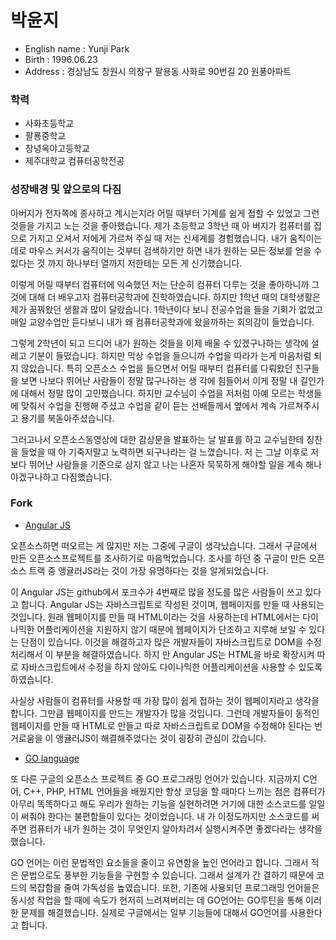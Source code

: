 # 박윤지

- English name : Yunji Park
- Birth : 1996.06.23
- Address : 경상남도 창원시 의창구 팔용동 사화로 90번길 20 원풍아파트

### 학력

- 사화초등학교
- 팔룡중학교
- 창녕옥야고등학교
- 제주대학교 컴퓨터공학전공

### 성장배경 및 앞으로의 다짐 

 아버지가 전자쪽에 종사하고 계시는지라 어릴 때부터 기계를 쉽게 접할 수 있었고 그런 것들을 가지고 노는 것을 좋아했습니다. 제가 초등학교 3학년 때 아
버지가 컴퓨터를 집으로 가지고 오셔서 저에게 가르쳐 주실 때 저는 신세계를 경험했습니다. 내가 움직이는 데로 마우스 커서가 움직이는 것부터 검색하기만 
하면 내가 원하는 모든 정보를 얻을 수 있다는 것 까지 하나부터 열까지 저한테는 모든 게 신기했습니다.

 이렇게 어릴 때부터 컴퓨터에 익숙했던 저는 단순히 컴퓨터 다루는 것을 좋아하니까 그것에 대해 더 배우고자 컴퓨터공학과에 진학하였습니다. 하지만 1학년 
때의 대학생활은 제가 꿈꿔왔던 생활과 많이 달랐습니다. 1학년이다 보니 전공수업을 들을 기회가 없었고 매일 교양수업만 듣다보니 내가 왜 컴퓨터공학과에 
왔을까하는 회의감이 들었습니다. 

 그렇게 2학년이 되고 드디어 내가 원하는 것들을 이제 배울 수 있겠구나하는 생각에 설레고 기분이 들떴습니다. 하지만 막상 수업을 들으니까 수업을 따라가
는게 마음처럼 되지 않았습니다. 특히 오픈소스 수업을 들으면서 어릴 때부터 컴퓨터를 다뤄왔던 친구들을 보면 나보다 뛰어난 사람들이 정말 많구나하는 생
각에 힘들어서 이게 정말 내 길인가에 대해서 정말 많이 고민했습니다. 하지만 교수님이 수업을 저처럼 아예 모르는 학생들에 맞춰서 수업을 진행해 주셨고 
수업을 같이 듣는 선배들께서 옆에서 계속 가르쳐주시고 용기를 북돋아주셨습니다.

 그러고나서 오픈소스동영상에 대한 감상문을 발표하는 날 발표를 하고 교수님한테 칭찬을 들었을 때 아 기죽지말고 노력하면 되구나라는 걸 느꼈습니다. 저
는 그날 이후로 저보다 뛰어난 사람들을 기준으로 삼지 않고 나는 나혼자 묵묵하게 해야할 일을 계속 해나야겠구나하고 다짐했습니다.

### Fork

- [Angular JS](https://github.com/yunjipark0623/angular.js)

 오픈소스하면 떠오르는 게 많지만 저는 그중에 구글이 생각났습니다. 그래서 구글에서 만든 오픈소스프로젝트를 조사하기로 마음먹었습니다. 조사를 하던 중 
구글이 만든 오픈소스 트랙 중 앵귤러JS라는 것이 가장 유명하다는 것을 알게되었습니다. 

 이 Angular JS는 github에서 포크수가 4번째로 많을 정도를 많은 사람들이 쓰고 있다고 합니다. Angular JS는 자바스크립트로 작성된 것이며, 웹페이지를 
만들 때 사용되는 것입니다. 원래 웹페이지를 만들 때 HTML이라는 것을 사용하는데 HTML에서는 다이나믹한 어플리케이션을 지원하지 않기 때문에 웹페이지가 
단조하고 지루해 보일 수 있다는 단점이 있습니다. 이것을 해결하고자 많은 개발자들이 자바스크립트로 DOM을 수정처리해서 이 부분을 해결하였습니다. 하지
만 Angular JS는 HTML을 바로 확장시켜 따로 자바스크립트에서 수정을 하지 않아도 다이나믹한 어플리케이션을 사용할 수 있도록 하였습니다.

 사실상 사람들이 컴퓨터를 사용할 때 가장 많이 쉽게 접하는 것이 웹페이지라고 생각을 합니다. 그만큼 웹페이지를 만드는 개발자가 많을 것입니다. 그런데 
개발자들이 동적인 웹페이지를 만들 때 HTML로 만들고 따로 자바스크립트로 DOM을 수정해야 된다는 번거로움을 이 앵귤러JS이 해결해주었다는 것이 굉장히 
관심이 갔습니다.

- [GO language](https://github.com/yunjipark0623/go)

 또 다른 구글의 오픈소스 프로젝트 중 GO 프로그래밍 언어가 있습니다. 지금까지 C언어, C++, PHP, HTML 언어들을 배웠지만 항상 코딩을 할 때마다 느끼는 
점은 컴퓨터가 아무리 똑똑하다고 해도 우리가 원하는 기능을 실현하려면 거기에 대한 소스코드를 일일이 써줘야 한다는 불편함들이 있다는 것이었습니다. 내
가 이정도까지만 소스코드를 써주면 컴퓨터가 내가 원하는 것이 무엇인지 알아차려서 실행시켜주면 좋겠다라는 생각을 했습니다. 

 GO 언어는 이런 문법적인 요소들을 줄이고 유연함을 높인 언어라고 합니다. 그래서 적은 문법으로도 풍부한 기능들을 구현할 수 있습니다. 그래서 설계가 간
결하기 때문에 코드의 복잡함을 줄여 가독성을 높였습니다. 또한, 기존에 사용되던 프로그래밍 언어들은 동시성 작업을 할 때에 속도가 현저히 느려져버리는
데 GO언어는 GO루틴을 통해 이러한 문제를 해결했습니다. 실제로 구글에서는 일부 기능들에 대해서 GO언어를 사용한다고 합니다.

 



